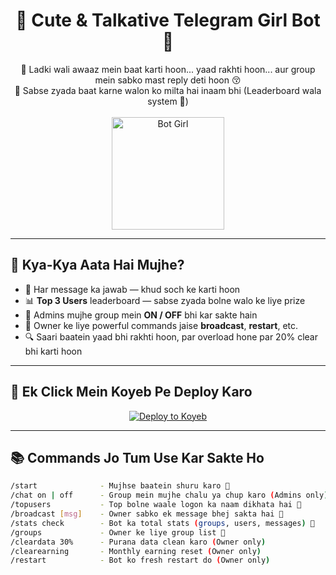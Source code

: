 <h1 align="center">💋 Cute & Talkative Telegram Girl Bot 💋</h1>

<p align="center">
    👑 Ladki wali awaaz mein baat karti hoon... yaad rakhti hoon... aur group mein sabko mast reply deti hoon 😚<br>
    💸 Sabse zyada baat karne walon ko milta hai inaam bhi (Leaderboard wala system 🎁)<br><br>
    <img src="https://envs.sh/FU3.jpg" alt="Bot Girl" width="180"/>
</p>

---

## 🌟 Kya-Kya Aata Hai Mujhe?

- 💬 Har message ka jawab — khud soch ke karti hoon
- 📊 **Top 3 Users** leaderboard — sabse zyada bolne walo ke liye prize
- 👑 Admins mujhe group mein **ON / OFF** bhi kar sakte hain
- 🎯 Owner ke liye powerful commands jaise **broadcast**, **restart**, etc.
- 🔍 Saari baatein yaad bhi rakhti hoon, par overload hone par 20% clear bhi karti hoon

---

## 🚀 Ek Click Mein Koyeb Pe Deploy Karo

<p align="center">
    <a href="https://app.koyeb.com/deploy?name=chatbot-asbhai&repository=asbhaibsr%2FChatbot-asbhai&branch=main&run_command=python3+main.py&instance_type=free&regions=was&instances_min=0&autoscaling_sleep_idle_delay=300&env%5BAPI_HASH%5D=918e2aa94075a7d04717b371a21fb689&env%5BAPI_ID%5D=28762030&env%5BBOT_TOKEN%5D=8098449556%3AAAED8oT7U3lsPFwJxdxS-k0m27H3v9XC7EY&env%5BMONGO_URI_BUTTONS%5D=mongodb%2Bsrv%3A%2F%2Fed69yyr92n%3AkaY09k4z8zCjDSR3%40cluster0.6uhfmud.mongodb.net%2F%3FretryWrites%3Dtrue%26w%3Dmajority%26appName%3DCluster0&env%5BMONGO_URI_MESSAGES%5D=mongodb%2Bsrv%3A%2F%2Fjeriwo3420%3AsDz0ZevArtOnjpR0%40cluster0.yrfv26n.mongodb.net%2F%3FretryWrites%3Dtrue%26w%3Dmajority%26appName%3DCluster0&env%5BMONGO_URI_TRACKING%5D=mongodb%2Bsrv%3A%2F%2Fmockingbird07317%3ArTgIMbRuwlW7qMLq%40cluster0.4vlhect.mongodb.net%2F%3FretryWrites%3Dtrue%26w%3Dmajority%26appName%3DCluster0&env%5BOWNER_ID%5D=8019381468&ports=8080%3Bhttp%3B%2F&hc_protocol%5B8080%5D=tcp&hc_grace_period%5B8080%5D=5&hc_interval%5B8080%5D=30&hc_restart_limit%5B8080%5D=3&hc_timeout%5B8080%5D=5&hc_path%5B8080%5D=%2F&hc_method%5B8080%5D=get">
        <img src="https://www.koyeb.com/static/images/deploy/button.svg" alt="Deploy to Koyeb" />
    </a>
</p>

---

## 📚 Commands Jo Tum Use Kar Sakte Ho

```bash
/start              - Mujhse baatein shuru karo 💖
/chat on | off      - Group mein mujhe chalu ya chup karo (Admins only)
/topusers           - Top bolne waale logon ka naam dikhata hai 🥇
/broadcast [msg]    - Owner sabko ek message bhej sakta hai 📢
/stats check        - Bot ka total stats (groups, users, messages) 🧠
/groups             - Owner ke liye group list 📃
/cleardata 30%      - Purana data clean karo (Owner only)
/clearearning       - Monthly earning reset (Owner only)
/restart            - Bot ko fresh restart do (Owner only)
